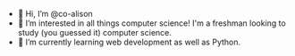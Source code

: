 - 👋 Hi, I’m @co-alison
- 👀 I’m interested in all things computer science! I'm a freshman looking to study (you guessed it) computer science.
- 🌱 I’m currently learning web development as well as Python.

<!---
co-alison/co-alison is a ✨ special ✨ repository because its `README.md` (this file) appears on your GitHub profile.
You can click the Preview link to take a look at your changes.
--->
